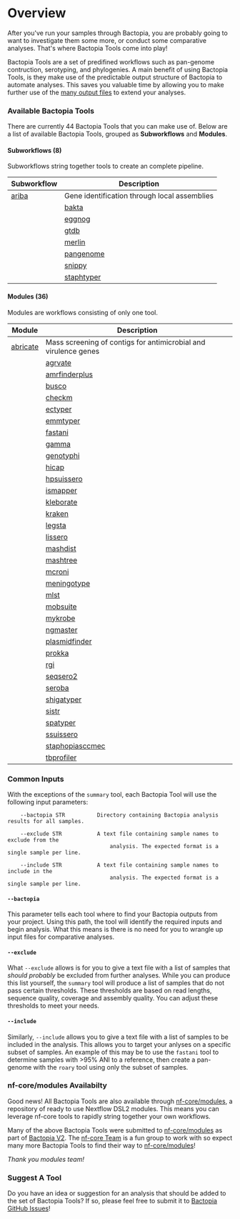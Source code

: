# Overview
After you've run your samples through Bactopia, you are probably going to want to
investigate them some more, or conduct some comparative analyses. That's where
Bactopia Tools come into play!

Bactopia Tools are a set of predifined workflows such as pan-genome contruction,
serotyping, and phylogenies. A main benefit of using Bactopia Tools, is they make
use of the predictable output structure of Bactopia to automate analyses. This saves
you valuable time by allowing you to make further use of the 
[many output files](output-overview/) to extend your analyses.

### Available Bactopia Tools
There are currently 44 Bactopia Tools that you can make use of.
Below are a list of available Bactopia Tools, grouped as __Subworkflows__ and __Modules__. 

#### Subworkflows (8)
Subworkflows string together 
tools to create an complete pipeline.  

| Subworkflow | Description |
|-------------|-------------|
| [ariba](/bactopia-tools/ariba/) | Gene identification through local assemblies |
    | [bakta](/bactopia-tools/bakta/) | Rapid annotation of bacterial genomes and plasmids |
    | [eggnog](/bactopia-tools/eggnog/) | Functional annotation of proteins using orthologous groups and phylogenies |
    | [gtdb](/bactopia-tools/gtdb/) | Identify marker genes and assign taxonomic classifications |
    | [merlin](/bactopia-tools/merlin/) | MinmER assisted species-specific bactopia tool seLectIoN |
    | [pangenome](/bactopia-tools/pangenome/) | Pangenome analysis with optional core-genome phylogeny |
    | [snippy](/bactopia-tools/snippy/) | Rapid variant calling from Illumina sequence reads with optional core-SNP phylogeny |
    | [staphtyper](/bactopia-tools/staphtyper/) | Determine the agr, spa and SCCmec types for _Staphylococcus aureus_ genomes |
    

#### Modules  (36)
Modules are workflows consisting of only one tool.

| Module | Description |
|-------------|-------------|
| [abricate](/bactopia-tools/abricate/) | Mass screening of contigs for antimicrobial and virulence genes |
    | [agrvate](/bactopia-tools/agrvate/) | Rapid identification of Staphylococcus aureus agr locus type and agr operon variants. |
    | [amrfinderplus](/bactopia-tools/amrfinderplus/) | Identify antimicrobial resistance in genes or proteins |
    | [busco](/bactopia-tools/busco/) | Assembly completeness based on evolutionarily informed expectations |
    | [checkm](/bactopia-tools/checkm/) | Assess the assembly quality of your samples |
    | [ectyper](/bactopia-tools/ectyper/) | In-silico prediction of _Escherichia coli_ serotype |
    | [emmtyper](/bactopia-tools/emmtyper/) | emm-typing of _Streptococcus pyogenes_ assemblies |
    | [fastani](/bactopia-tools/fastani/) | fast alignment-free computation of whole-genome Average Nucleotide Identity (ANI) |
    | [gamma](/bactopia-tools/gamma/) | Identification, classification, and annotation of translated gene matches |
    | [genotyphi](/bactopia-tools/genotyphi/) | Salmonella Typhi genotyping with Mykrobe outputs |
    | [hicap](/bactopia-tools/hicap/) | Identify cap locus serotype and structure in your _Haemophilus influenzae_ assemblies |
    | [hpsuissero](/bactopia-tools/hpsuissero/) | Serotype prediction of _Haemophilus parasuis_ assemblies |
    | [ismapper](/bactopia-tools/ismapper/) | Identify insertion sites positions in bacterial genomes |
    | [kleborate](/bactopia-tools/kleborate/) | Screening Klebsiella genome assemblies for MLST, sub-species, and other related genes of interest |
    | [kraken](/bactopia-tools/kraken/) | Taxonomic classifications of sequence reads |
    | [legsta](/bactopia-tools/legsta/) | Typing of Legionella pneumophila assemblies |
    | [lissero](/bactopia-tools/lissero/) | Serogroup typing prediction for _Listeria monocytogenes_ |
    | [mashdist](/bactopia-tools/mashdist/) | Calculate Mash distances between sequences |
    | [mashtree](/bactopia-tools/mashtree/) | Quickly create a tree using Mash distances |
    | [mcroni](/bactopia-tools/mcroni/) | Sequence variation in mcr-1 genes (mobilized colistin resistance) |
    | [meningotype](/bactopia-tools/meningotype/) | Serotyping of Neisseria meningitidis |
    | [mlst](/bactopia-tools/mlst/) | Automatic MLST calling from assembled contigs |
    | [mobsuite](/bactopia-tools/mobsuite/) | Reconstruct and annotate plasmids in bacterial assemblies |
    | [mykrobe](/bactopia-tools/mykrobe/) | Antimicrobial resistance detection for specific species |
    | [ngmaster](/bactopia-tools/ngmaster/) | Multi-antigen sequence typing for _Neisseria gonorrhoeae_ |
    | [plasmidfinder](/bactopia-tools/plasmidfinder/) | Plasmid identification from assemblies |
    | [prokka](/bactopia-tools/prokka/) | Whole genome annotation of small genomes (bacterial, archeal, viral) |
    | [rgi](/bactopia-tools/rgi/) | Predict antibiotic resistance from assemblies |
    | [seqsero2](/bactopia-tools/seqsero2/) | Salmonella serotype prediction from reads or assemblies |
    | [seroba](/bactopia-tools/seroba/) | Serotyping of Streptococcus pneumoniae from sequence reads |
    | [shigatyper](/bactopia-tools/shigatyper/) | Shigella serotype from Illumina or Oxford Nanopore reads |
    | [sistr](/bactopia-tools/sistr/) | Serovar prediction of Salmonella assemblies |
    | [spatyper](/bactopia-tools/spatyper/) | Computational method for finding spa types in _Staphylococcus aureus_ |
    | [ssuissero](/bactopia-tools/ssuissero/) | Serotype prediction of _Streptococcus suis_ assemblies |
    | [staphopiasccmec](/bactopia-tools/staphopiasccmec/) | Primer based SCCmec typing of _Staphylococcus aureus_ genomes |
    | [tbprofiler](/bactopia-tools/tbprofiler/) | Detect resistance and lineages of _Mycobacterium tuberculosis_ genomes |
    

### Common Inputs
With the exceptions of the `summary` tool, each Bactopia Tool will use the following 
input parameters:
```
    --bactopia STR          Directory containing Bactopia analysis results for all samples.

    --exclude STR           A text file containing sample names to exclude from the
                                analysis. The expected format is a single sample per line.

    --include STR           A text file containing sample names to include in the
                                analysis. The expected format is a single sample per line.
```

#### `--bactopia`
This parameter tells each tool where to find your Bactopia outputs from your project. 
Using this path, the tool will identify the required inputs and begin analysis. What 
this means is there is no need for you to wrangle up input files for comparative analyses.

#### `--exclude`
What `--exclude` allows is for you to give a text file with a list of samples that 
*should probably* be excluded from further analyses. While you can produce this list
yourself, the `summary` tool will produce a list of samples that do not pass certain 
thresholds. These thresholds are based on read lengths, sequence quality, coverage 
and assembly quality. You can adjust these thresholds to meet your needs.

#### `--include`
Similarly, `--include` allows you to give a text file with a list of samples to be 
included in the analysis. This allows you to target your anlyses on a specific subset
of samples. An example of this may be to use the `fastani` tool to determine samples
with >95% ANI to a reference, then create a pan-genome with the `roary` tool using 
only the subset of samples.

### nf-core/modules Availabilty
Good news! All Bactopia Tools are also available through [nf-core/modules](https://github.com/nf-core/modules),
a repository of ready to use Nextflow DSL2 modules. This means you can leverage nf-core tools 
to rapidly string together your own workflows. 

Many of the above Bactopia Tools were submitted to [nf-core/modules](https://github.com/nf-core/modules) 
as part of [Bactopia V2](https://github.com/bactopia/bactopia/issues/233). The [nf-core Team](https://nf-co.re/about)
is a fun group to work with so expect many more Bactopia Tools to find their way to 
[nf-core/modules](https://github.com/nf-core/modules)!

_Thank you modules team!_

### Suggest A Tool
Do you have an idea or suggestion for an analysis that should be added to the set 
of Bactopia Tools? If so, please feel free to submit it to 
[Bactopia GitHub Issues](https://github.com/bactopia/bactopia/issues)!
